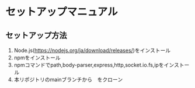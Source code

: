 # セットアップマニュアル
## セットアップ方法
1. Node.js(https://nodejs.org/ja/download/releases/)をインストール
2. npmをインストール
3. npmコマンドでpath,body-parser,express,http,socket.io.fs,ipをインストール
4. 本リポジトリのmainブランチから　をクローン
